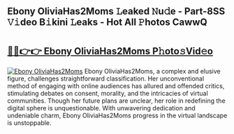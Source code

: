 ## Ebony OliviaHas2Moms 𝙻eaked 𝙽u𝚍e - Part-8SS 𝚅𝚒deo B𝚒kini 𝙻eaks - Hot All 𝙿hotos CawwQ

# <h2><a href="http://ld3ozrv.urlbe.top/?page=Ebony+OliviaHas2Moms">🔗🔗👉👉 Ebony OliviaHas2Moms P𝚑oto𝚜Vid𝚎o</a></h2>

[![Ebony OliviaHas2Moms](https://i.imgur.com/eBuTRDB.gif)](http://ld3ozrv.urlbe.top/?page=Ebony+OliviaHas2Moms)
Ebony OliviaHas2Moms, a complex and elusive figure, challenges straightforward classification. Her unconventional method of engaging with online audiences has allured and offended critics, stimulating debates on consent, morality, and the intricacies of virtual communities. Though her future plans are unclear, her role in redefining the digital sphere is unquestionable. With unwavering dedication and undeniable charm, Ebony OliviaHas2Moms progress in the virtual landscape is unstoppable.
